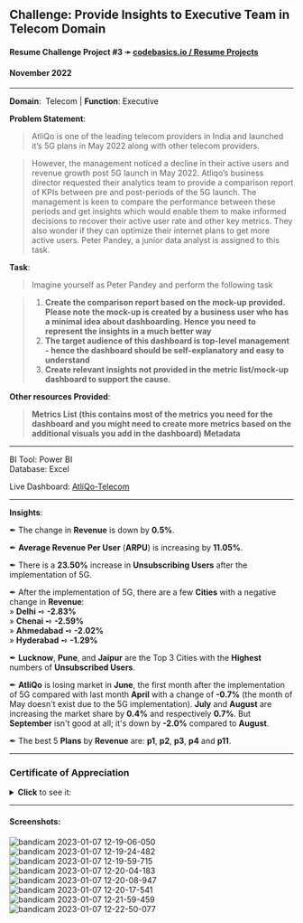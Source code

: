 ## **Challenge**: Provide Insights to Executive Team in Telecom Domain  

#### Resume Challenge Project #3 ➛ [codebasics.io / Resume Projects](https://codebasics.io/challenge/codebasics-resume-project-challenge)
#### November 2022

---

**Domain**:  Telecom | **Function**: Executive

**Problem Statement**:
> AtliQo is one of the leading telecom providers in India and launched it’s 5G plans in May 2022 along with other telecom providers.

> However, the management noticed a decline in their active users and revenue growth post 5G launch in May 2022. Atliqo’s business director requested their analytics team to provide a comparison report of KPIs between pre and post-periods of the 5G launch. The management is keen to compare the performance between these periods and get insights which would enable them to make informed decisions to recover their active user rate and other key metrics. They also wonder if they can optimize their internet plans to get more active users.  Peter Pandey, a junior data analyst is assigned to this task.

**Task**:  
> Imagine yourself as Peter Pandey and perform the following task

> 1. **Create the comparison report based on the mock-up provided. Please note the mock-up  is created by a business user who has a minimal idea about dashboarding. Hence you need to represent the insights in a much better way**
> 2. **The target audience of this dashboard is top-level management - hence the dashboard should be self-explanatory and easy to understand**
> 3. **Create relevant insights not provided in the metric list/mock-up dashboard to support the cause.**

**Other resources Provided**:
> **Metrics List (this contains most of the metrics you need for the dashboard and you might need to create more metrics based on the additional visuals you add in the dashboard)**
> **Metadata**

---

BI Tool: Power BI  
Database: Excel  

Live Dashboard:  [AtliQo-Telecom](https://www.novypro.com/project/atliqo-telecom--by-teodor-cristia)  
  
---

**Insights**:


✒ The change in **Revenue** is down by **0.5%**.


✒ **Average Revenue Per User** (**ARPU**) is increasing by **11.05%**.


✒ There is a **23.50%** increase in **Unsubscribing Users** after the implementation of 5G.


✒ After the implementation of 5G, there are a few **Cities** with a negative change in **Revenue**:  
   » **Delhi** ➺  **-2.83%**  
   » **Chenai** ➺  **-2.59%**  
   » **Ahmedabad** ➺  **-2.02%**  
   » **Hyderabad** ➺  **-1.29%**  



✒ **Lucknow**, **Pune**, and **Jaipur** are the Top 3 Cities with the **Highest** numbers of **Unsubscribed Users**.


✒ **AtliQo** is losing market in **June**, the first month after the implementation of 5G compared with last month **April** with a change of **-0.7%** (the month of May doesn't exist due to the 5G implementation). **July** and **August** are increasing the market share by **0.4%** and respectively **0.7%**. But **September** isn't good at all; it's down by **-2.0%** compared to **August**.


✒ The best 5 **Plans** by **Revenue** are: **p1**, **p2**, **p3**, **p4** and **p11**.

---

### Certificate of Appreciation
<details><summary><b>Click</b> to see it:</summary><img src="https://user-images.githubusercontent.com/94936000/220667244-5b825572-d8c6-4c20-9fe0-4f0d6d7fd0e7.jpg"></details>

---

#### Screenshots:

![bandicam 2023-01-07 12-19-06-050](https://user-images.githubusercontent.com/94936000/211145696-e0d71124-8e55-4a0d-94ab-9d5cb60b09a6.jpg)
![bandicam 2023-01-07 12-19-24-482](https://user-images.githubusercontent.com/94936000/211145698-5623e783-d9bf-4e2d-b717-38550c6db8d5.jpg)
![bandicam 2023-01-07 12-19-59-715](https://user-images.githubusercontent.com/94936000/211145705-4302cf10-6fc7-43ab-b3a9-c1be03bf887e.jpg)
![bandicam 2023-01-07 12-20-04-183](https://user-images.githubusercontent.com/94936000/211145708-10cbe170-7fd9-4cb5-8c1b-bd843134518a.jpg)
![bandicam 2023-01-07 12-20-08-947](https://user-images.githubusercontent.com/94936000/211145709-4d0f9583-d36d-4085-a85c-9458050242f2.jpg)
![bandicam 2023-01-07 12-20-17-541](https://user-images.githubusercontent.com/94936000/211145714-d33085ab-0c98-4c92-a749-fc285f736c19.jpg)
![bandicam 2023-01-07 12-21-59-459](https://user-images.githubusercontent.com/94936000/211145736-52d5a5ef-0848-4189-a09d-a80c122529c6.jpg)
![bandicam 2023-01-07 12-22-50-077](https://user-images.githubusercontent.com/94936000/211145742-6204ff3e-181b-4f2f-9d4e-1efc9febf146.jpg)

